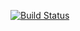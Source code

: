 [![Build Status](https://travis-ci.org/drunkenme/flow2d.svg?branch=master)](https://travis-ci.org/drunkenme/flow2d)